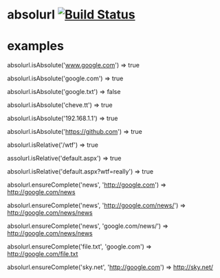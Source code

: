 absolurl [![Build Status](https://travis-ci.org/chevett/absolurl.png)](https://travis-ci.org/chevett/absolurl)
========


examples
=======
absolurl.isAbsolute('www.google.com') => true

absolurl.isAbsolute('google.com') => true

absolurl.isAbsolute('google.txt') => false

absolurl.isAbsolute('cheve.tt') => true

absolurl.isAbsolute('192.168.1.1') => true

absolurl.isAbsolute('https://github.com') => true


absolurl.isRelative('/wtf') => true

assolurl.isRelative('default.aspx') => true

absolurl.isRelative('default.aspx?wtf=really') => true


absolurl.ensureComplete('news', 'http://google.com') => http://google.com/news

absolurl.ensureComplete('news', 'http://google.com/news/') => http://google.com/news/news

absolurl.ensureComplete('news', 'google.com/news/') => http://google.com/news/news

absolurl.ensureComplete('file.txt', 'google.com') => http://google.com/file.txt

absolurl.ensureComplete('sky.net', 'http://google.com') => http://sky.net/

